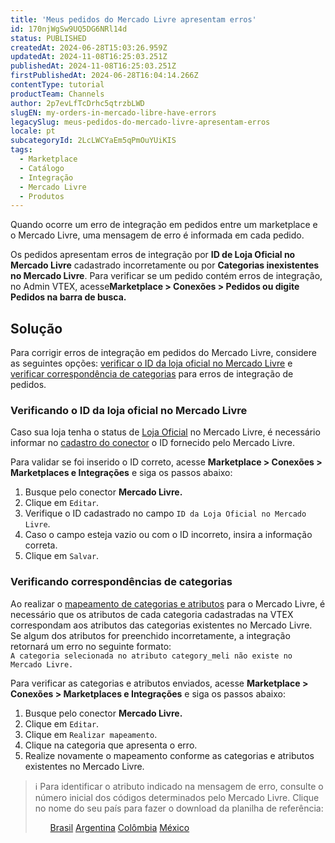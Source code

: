 ```yaml
---
title: 'Meus pedidos do Mercado Livre apresentam erros'
id: 170njWgSw9UQ5DG6NRl14d
status: PUBLISHED
createdAt: 2024-06-28T15:03:26.959Z
updatedAt: 2024-11-08T16:25:03.251Z
publishedAt: 2024-11-08T16:25:03.251Z
firstPublishedAt: 2024-06-28T16:04:14.266Z
contentType: tutorial
productTeam: Channels
author: 2p7evLfTcDrhc5qtrzbLWD
slugEN: my-orders-in-mercado-libre-have-errors
legacySlug: meus-pedidos-do-mercado-livre-apresentam-erros
locale: pt
subcategoryId: 2LcLWCYaEm5qPmOuYUiKIS
tags:
  - Marketplace
  - Catálogo
  - Integração
  - Mercado Livre
  - Produtos
---
```


Quando ocorre um erro de integração em pedidos entre um marketplace e o Mercado Livre, uma mensagem de erro é informada em cada pedido.   

Os pedidos apresentam erros de integração por **ID de Loja Oficial no Mercado Livre** cadastrado incorretamente ou por **Categorias inexistentes no Mercado Livre**. Para verificar se um pedido contém erros de integração, no Admin VTEX, acesse**Marketplace > Conexões > Pedidos ou digite Pedidos na barra de busca.**  

## Solução

Para corrigir erros de integração em pedidos do Mercado Livre, considere as seguintes opções: [verificar o ID da loja oficial no Mercado Livre](#verificando-o-id-da-loja-oficial-no-mercado-livre) e [verificar correspondência de categorias](#verificando-correspondencia-de-categorias) para erros de integração de pedidos.  

### Verificando o ID da loja oficial no Mercado Livre 

Caso sua loja tenha o status de [Loja Oficial](https://www.mercadolivre.com.br/lojas-oficiais/catalogo) no Mercado Livre, é necessário informar no [cadastro do conector](https://help.vtex.com/pt/tracks/configurar-integracao-do-mercado-livre--2YfvI3Jxe0CGIKoWIGQEIq/4YvYdgICMosaEgISOYogsi) o ID fornecido pelo Mercado Livre.  

Para validar se foi inserido o ID correto, acesse **Marketplace > Conexões > Marketplaces e Integrações**  e siga os passos abaixo:  

1. Busque pelo conector **Mercado Livre.**  
2. Clique em `Editar`.  
3. Verifique o ID cadastrado no campo `ID da Loja Oficial no Mercado Livre`.  
4. Caso o campo esteja vazio ou com o ID incorreto, insira a informação correta.  
5. Clique em `Salvar`.  

### Verificando correspondências de categorias  

Ao realizar o [mapeamento de categorias e atributos](https://help.vtex.com/pt/tracks/configurar-integracao-do-mercado-livre--2YfvI3Jxe0CGIKoWIGQEIq/5XNeiye4rS4oao2MueSUeA) para o Mercado Livre, é necessário que os atributos de cada categoria cadastradas na VTEX correspondam aos atributos das categorias existentes no Mercado Livre.   
Se algum dos atributos for preenchido incorretamente, a integração retornará um erro no seguinte formato:  
`A categoria selecionada no atributo category_meli não existe no Mercado Livre.`

Para verificar as categorias e atributos enviados, acesse **Marketplace > Conexões > Marketplaces e Integrações**  e siga os passos abaixo:  

1. Busque pelo conector **Mercado Livre.**  
2. Clique em `Editar`.  
3. Clique em `Realizar mapeamento`.  
4. Clique na categoria que apresenta o erro.  
5. Realize novamente o mapeamento conforme as categorias e atributos existentes no Mercado Livre.  

> ℹ️ Para identificar o atributo indicado na mensagem de erro, consulte o número inicial dos códigos determinados pelo Mercado Livre. Clique no nome do seu país para fazer o download da planilha de referência: <ul> [Brasil](https://assets.contentful.com/alneenqid6w5/22NlNdUIBK8qWic8cYw2sg/11c88bb0b439c7c7f8ce5909923af3d6/Brasil.zip) [Argentina](https://assets.contentful.com/alneenqid6w5/3c61gJrH7GWOywMCGMECg4/dc7a2ce73a99d41345dde2092eb1fec6/Argentina.rar) [Colômbia](https://assets.contentful.com/alneenqid6w5/5RePTJoKrYi4qA66WCCYKw/33910300057806b554d566210aa2310a/Colombia.rar) [México](https://assets.contentful.com/alneenqid6w5/3Z3xgpPyvuYEAIO2me4GSG/e4f4198463d8a3ba05124a30031302fa/Mexico.rar) </ul>
